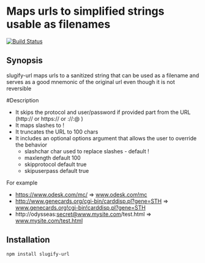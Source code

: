 Maps urls to simplified strings usable as filenames
==
[![Build Status](https://travis-ci.org/ogt/slugify-url.png)](https://travis-ci.org/ogt/slugify-url)

## Synopsis

slugify-url maps urls to a sanitized string that can be used as a filename and serves as a good mnemonic of the original url even though it is not reversible


#Description

 - It skips the protocol and user/password if provided part from the URL (http:// or https:// or <protocol>://<user>:<password>@ )
 - It maps slashes to !
 - It truncates the URL to 100 chars
 - It includes an optional options argument that allows the user to override the behavior
   + slashchar char used to replace slashes - default !
   + maxlength default 100
   + skipprotocol default true
   + skipuserpass default true

For example 
 - https://www.odesk.com/mc/ => www.odesk.com!mc
 - http://www.genecards.org/cgi-bin/carddisp.pl?gene=STH => www.genecards.org!cgi-bin!carddisp.pl?gene=STH
 - http://odysseas:secret@www.mysite.com/test.html => www.mysite.com/test.html

## Installation 

```
npm install slugify-url
```
